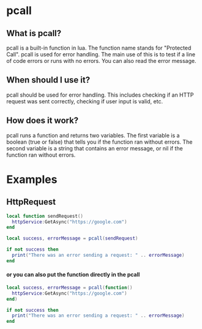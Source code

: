# pcall
## What is pcall?
pcall is a built-in function in lua. The function name stands for "Protected Call". pcall is used for error handling. The main use of this is to test if a line of code errors or runs with no errors. You can also read the error message.

## When should I use it?
pcall should be used for error handling. This includes checking if an HTTP request was sent correctly, checking if user input is valid, etc.

## How does it work?
pcall runs a function and returns two variables. The first variable is a boolean (true or false) that tells you if the function ran without errors. The second variable is a string that contains an error message, or nil if the function ran without errors.

# Examples
## HttpRequest
```lua
local function sendRequest()
  httpService:GetAsync("https://google.com")
end

local success, errorMessage = pcall(sendRequest)

if not success then
  print("There was an error sending a request: " .. errorMessage)
end
```
#### or you can also put the function directly in the pcall
```lua
local success, errorMessage = pcall(function()
  httpService:GetAsync("https://google.com")
end)

if not success then
  print("There was an error sending a request: " .. errorMessage)
end
```
